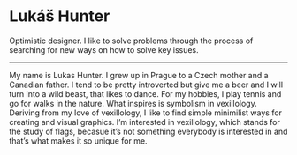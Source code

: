 # Lukáš Hunter


Optimistic designer. I like to solve problems through the process of searching for new ways on how to solve key issues. 

---

My name is Lukas Hunter. I grew up in Prague to a Czech mother and a Canadian father. 
I tend to be pretty introverted but give me a beer and I will turn into a wild beast, that likes to dance. 
For my hobbies, I play tennis and go for walks in the nature. What inspires is symbolism in vexillology. Deriving from my love of vexillology, I like to find simple minimilist ways for creating and visual graphics. I’m interested in vexillology, which stands for the study of flags, becasue it’s not something everybody is interested in and that’s what makes it so unique for me.   
